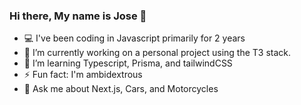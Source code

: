 ### Hi there, My name is Jose 👋

- 💻 I've been coding in Javascript primarily for 2 years
- 🔭 I’m currently working on a personal project using the T3 stack.
- 🌱 I’m learning Typescript, Prisma, and tailwindCSS
-  ⚡ Fun fact: I'm ambidextrous
-  💬 Ask me about Next.js, Cars, and Motorcycles
<!--
**HowzayCalderon/HowzayCalderon** is a ✨ _special_ ✨ repository because its `README.md` (this file) appears on your GitHub profile.

Here are some ideas to get you started:



- 👯 I’m looking to collaborate on ...
- 🤔 I’m looking for help with ...
- 
- 📫 How to reach me: ...
- 😄 Pronouns: ...

-->

